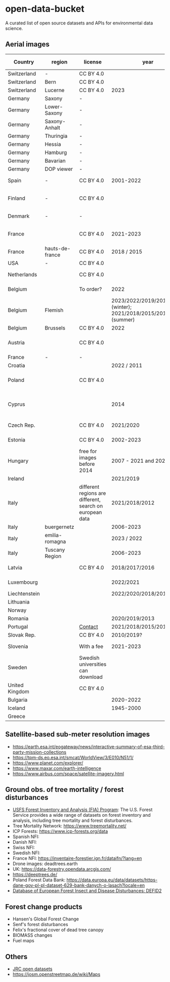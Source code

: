# open-data-bucket
A curated list of open source datasets and APIs for environmental data science.

## Aerial images 
| Country        | region         | license                                                  | year                                                            | resolution                  | bands | CRS                               | Data format | link                                                                                                                                                                                                                                                                                                                                                                                                                                                                                                                                                                                                                                                 | remarks |
|----------------|----------------|----------------------------------------------------------|-----------------------------------------------------------------|-----------------------------|-------|-----------------------------------|------------|------------------------------------------------------------------------------------------------------------------------------------------------------------------------------------------------------------------------------------------------------------------------------------------------------------------------------------------------------------------------------------------------------------------------------------------------------------------------------------------------------------------------------------------------------------------------------------------------------------------------------------------------------|---------|
| Switzerland    | -              | CC BY 4.0                                                |                                                                 | 0.1                         | RGB   |                                   |            | [link](https://www.swisstopo.admin.ch/de/orthobilder-swissimage-10-cm#Das-digitale-Farborthofotomosaik-der-Schweiz)                                                                                                                                                                                                                                                                                                                                                                                                                                                                                                                                  |
| Switzerland    | Bern           | CC BY 4.0                                                |                                                                 |                             | RGBI  |                                   |            | [Downloader](https://www.agi.dij.be.ch/de/start/geoportal/geodaten/detail.html?type=geoproduct&code=OREGION), [Viewer](https://www.topo.apps.be.ch/pub/map/?lang=de&datatheme=LIDAR_FK)                                                                                                                                                                                                                                                                                                                                                                                                                                                              |
| Switzerland    | Lucerne        | CC BY 4.0                                                | 2023                                                            | 0.08                        | RGBI  |                                   |            | [Viewer/Downloader](https://daten.geo.lu.ch/download/of23hi08_ds_v1)                                                                                                                                                                                                                                                                                                                                                                                                                                                                                                                                                                                 |
| Germany        | Saxony         | -                                                        |                                                                 | 0.1                         | RGBI  |                                   |            | [link](https://www.landesvermessung.sachsen.de/download-dienste-und-testdaten-8823.html?_cp=%7B%22accordion-content-8849%22%3A%7B%222%22%3Atrue%7D%2C%22previousOpen%22%3A%7B%22group%22%3A%22accordion-content-8849%22%2C%22idx%22%3A2%7D%7D)                                                                                                                                                                                                                                                                                                                                                                                                       |
| Germany        | Lower-Saxony   | -                                                        |                                                                 | 0.2                         | RGBI  |                                   |            | [link](https://opengeodata.lgln.niedersachsen.de/)                                                                                                                                                                                                                                                                                                                                                                                                                                                                                                                                                                                                   |
| Germany        | Saxony-Anhalt  | -                                                        |                                                                 | 0.2                         | RGBI  |                                   |            | [link](https://www.lvermgeo.sachsen-anhalt.de/de/digitale_orthophotos/digitale-orthophotos.html)                                                                                                                                                                                                                                                                                                                                                                                                                                                                                                                                                     |
| Germany        | Thuringia      | -                                                        |                                                                 | 0.2                         | RGBI  |                                   |            | [link](https://www.geoportal-th.de/de-de/Downloadbereiche/Download-Offene-Geodaten-Th%C3%BCringen/Download-Luftbilder-und-Orthophotos)                                                                                                                                                                                                                                                                                                                                                                                                                                                                                                               |
| Germany        | Hessia         | -                                                        |                                                                 | 0.2                         | RGBI  |                                   |            | [link](https://hvbg.hessen.de/landesvermessung/geotopographie/luftbilder/digitale-orthophotos-true-orthophoto)                                                                                                                                                                                                                                                                                                                                                                                                                                                                                                                                       |
| Germany        | Hamburg        | -                                                        |                                                                 | 0.2                         | RGB   |                                   |            | [link](https://metaver.de/trefferanzeige?docuuid=B3008A4D-BA8E-4FDB-8FDD-559D02975BD7#detail_links)                                                                                                                                                                                                                                                                                                                                                                                                                                                                                                                                                  |
| Germany        | Bavarian       | -                                                        |                                                                 | 0.4                         | RGB   |                                   |            | [link](https://geodaten.bayern.de/opengeodata/OpenDataDetail.html?pn=dop40)                                                                                                                                                                                                                                                                                                                                                                                                                                                                                                                                                                          |
| Germany        | DOP viewer     | -                                                        |                                                                 | 0.4                         | RGB   |                                   |            | [link](https://sg.geodatenzentrum.de/dop_viewer/viewer.html#lat=52.3369&lon=13.9844&zoom=8&webatlasde=false&dop40=true&layer_4=false&layer_3=true&layer_2=true&layer_1=true)                                                                                                                                                                                                                                                                                                                                                                                                                                                                         |
| Spain          | -              | CC BY 4.0                                                | 2001-2022                                                       | 0.25                        | RGB   |                                   |            | [Info/Downloader](https://centrodedescargas.cnig.es/CentroDescargas/index.jsp), [FTP](https://www.geo.euskadi.eus/cartografia/DatosDescarga/Cartografia_Basica/Ortofotos/ORTO_2020/Mosaico_CAPV/)                                                                                                                                                                                                                                                                                                                                                                                                                                                    |
| Finland        | -              | CC BY 4.0                                                |                                                                 | 0.5                         | RGBI  | ETRS89 / TM35FIN(E,N) (EPSG:3067) | 8 bit      | [Viewer/Downloader](https://asiointi.maanmittauslaitos.fi/karttapaikka/tiedostopalvelu/ortoilmakuva)                                                                                                                                                                                                                                                                                                                                                                                                                                                                                                                                                 |
| Denmark        | -              | -                                                        |                                                                 | 0.1, 0.125                  | RGBI  | UTM Zone 32 ETRS89                |            | [WMS](https://services.datafordeler.dk/GeoDanmarkOrto/orto_foraar/1.0.0/WMS?username=xxx&password=yyy)                                                                                                                                                                                                                                                                                                                                                                                                                                                                                                                                               |
| France         |                | CC BY 4.0                                                | 2021-2023                                                       | 0.2                         | RGBI  | EPSG:2154                         |            | [Downloader](https://ckan.openig.org/dataset/orthophotographies-ign), [Downloader](https://geoservices.ign.fr/documentation/donnees/ortho/bdortho), [Viewer](https://www.geocatalogue.fr/geonetwork/srv/fre/catalog.search#/map), [Viewer](https://www.geoportail.gouv.fr/carte)                                                                                                                                                                                                                                                                                                                                                                                                         |
| France         | hauts-de-france| CC BY 4.0                                                | 2018 / 2015                                                     | 0.2                         | RGBI  |                                   |            | [FTP](https://www.geo2france.fr/opendata/ortho/2018/)                                                                                                                                                                                                                                                                                                                                                                                                                                                                                                                                                                                                |
| USA            | -              | CC BY 4.0                                                |                                                                 | 0.6                         | RGBI  |                                   |            | [link](https://naip-usdaonline.hub.arcgis.com/)                                                                                                                                                                                                                                                                                                                                                                                                                                                                                                                                                                                                      |
| Netherlands    |                | CC BY 4.0                                                |                                                                 | 0.07, 0.25                  | RGBI  |                                   |            | [link](https://www.beeldmateriaal.nl/data-room)                                                                                                                                                                                                                                                                                                                                                                                                                                                                                                                                                                                                      |
| Belgium        |                | To order?                                                | 2022                                                            | 0.25                        |       | EPSG:3812                         |            | [link](https://www.geo.be/catalog/details/29238f19-ac79-4a4a-a797-5490226381ec?l=nl), [info](https://www.ngi.be/website/aanbod/digitale-geodata/orthofotos/), [WMS](https://wms.ngi.be/inspire/ortho/service?request=GetCapabilities&service=WMS&version=1.3.0), [Downloader](https://ac.ngi.be/catalogue?tab=overview&subtab=overview_catalogue), [Info](https://inspire-geoportal.ec.europa.eu/srv/api/records/e59181f0-8469-44c6-8f6c-a5e1a4af15d5)                                                                                                                                                                                               |
| Belgium        | Flemish        |                                                          | 2023/2022/2019/2016/2015 (winter); 2021/2018/2015/2012 (summer) | 0.15 (winter), 0.4 (summer) | RGBI  |                                   |            | [Viewer](https://www.geopunt.be/?service=https%3A%2F%2Fgeo.api.vlaanderen.be%2FOMWRGBMRVL%2Fwmts%3Flayers%3Domwrgbmrvl), [Downloader](https://download.vlaanderen.be/product/1545/configureer), [Info](https://www.vlaanderen.be/datavindplaats/catalogus/orthofotomozaiek-middenschalig-zomeropnamen-2021-vlaanderen#downloadservices), [WMS](https://geo.api.vlaanderen.be/OMZ/wms?REQUEST=GetCapabilities&SERVICE=WMS&VERSION=1.3.0), [Downloader](https://download.vlaanderen.be/product/9531/configureer)                                                                                                                                       |
| Belgium        | Brussels       | CC BY 4.0                                                | 2022                                                            | 0.05                        | RGBI  |                                   |            | [Info/Downloader](https://datastore.brussels/web/data/dataset/8d5e9ad0-11b4-41f0-93d9-b655d2a34b76)                                                                                                                                                                                                                                                                                                                                                                                                                                                                                                                                                  |
| Austria        |                | CC BY 4.0                                                |                                                                 | 0.2                         | RGBI  |                                   |            | [Info](https://www.data.gv.at/katalog/de/dataset/orthofoto#resources), [WMS](https://mapsneu.wien.gv.at/basemapneu/1.0.0/WMTSCapabilities.xml), [Downloader](https://data.europa.eu/data/datasets/54ba973a-39ff-4665-b1ca-0a101c1a4bf0~~2?locale=en), [Info/Downloader](https://data.bev.gv.at/geonetwork/srv/ger/catalog.search#/search?isTemplate=n&resourceTemporalDateRange=%7B%22range%22:%7B%22resourceTemporalDateRange%22:%7B%22gte%22:null,%22lte%22:null,%22relation%22:%22intersects%22%7D%7D%7D&sortBy=creationDateForResource&sortOrder=desc&any=Digitales%20Orthophoto%20Farbe%20und%20Infrarot%20(DOP%20RGBI)%20Operat&from=1&to=100) |
| France         | -              | -                                                        |                                                                 | 0.2                         | RGBI  |                                   |            | [link](https://geoservices.ign.fr/bdortho)                                                                                                                                                                                                                                                                                                                                                                                                                                                                                                                                                                                                           | -       |
| Croatia        |                |                                                          | 2022 / 2011                                                     |                             | RGBI  | EPSG:3765                         |            | [WMS](https://geoportal.dgu.hr/services/inspire/orthophoto_2022/wms), [Info](https://geoportal.nipp.hr/geonetwork/srv/eng/catalog.search#/metadata/cf462f57-d94c-415c-9770-e6e0e00bc7ba)                                                                                                                                                                                                                                                                                                                                                                                                                                                             |         |
| Poland         |                | CC BY 4.0                                                |                                                                 | 0.05, 0.1, 0.25             | RGB   |                                   |            | [WMS](https://mapy.geoportal.gov.pl/wss/service/PZGIK/ORTO/WMS/HighResolution), [WMTS](https://mapy.geoportal.gov.pl/wss/service/PZGIK/ORTO/WMTS/HighResolution), [TrueOrtho](https://mapy.geoportal.gov.pl/wss/service/PZGIK/ORTO/WMS/TrueOrtho), [Info](https://www.geoportal.gov.pl/en/data/orthophotomap-orto/), [Viewer/Downloader](https://mapy.geoportal.gov.pl/imap/Imgp_2.html?gpmap=gp0)                                                                                                                                                                                                                                                   |         |
| Cyprus         |                |                                                          | 2014                                                            | 0.1, 0.2                    | RGB   |                                   |            | [Viewer](https://eservices.dls.moi.gov.cy/#/national/geoportalmapviewer), [MapServer2019](https://eservices.dls.moi.gov.cy/arcgis/rest/services/BASEMAPS/Orthoimagery_2019_WebMercator/MapServer), [MapServer2014](https://eservices.dls.moi.gov.cy/arcgis/rest/services/BASEMAPS/Imagery_Orthophoto_2014_10cm/MapServer), [FTP](https://eservices.dls.moi.gov.cy/inspire_downloads/OI/rasters/)                                                                                                                                                                                                                                                     |         |
| Czech Rep.     |                | CC BY 4.0                                                | 2021/2020                                                       | 0.125/0.2                   |       |                                   |            | [Viewer/Downloader](https://ags.cuzk.cz/geoprohlizec/?atom=ortofoto), [Info](https://geoportal.cuzk.cz/(S(ahmenq1yrfjbjwhkrig5jlh2))/Default.aspx?mode=TextMeta&text=ortofoto_info&side=ortofoto&menu=23)                                                                                                                                                                                                                                                                                                                                                                                                                                            |         |
| Estonia        |                | CC BY 4.0                                                | 2002-2023                                                       | 0.1-0.5                     | RGBI  |                                   |            | [Info/Downloader](https://geoportaal.maaamet.ee/est/Ruumiandmed/Ortofotod/Laadi-ortofotod-alla-p610.html), [Viewer](https://xgis.maaamet.ee/xgis2/page/link/Ue3b8OgN), [WMS](https://inspire.geoportaal.ee/geoserver/OI_ortofoto/wms)                                                                                                                                                                                                                                                                                                                                                                                                                |         |
| Hungary        |                | free for images before 2014                              | 2007 - 2021 and 2022                                            | 0.4-0.5                     | RGBI  |                                   |            | [Info](https://geoshop.hu/products), [WMS](https://inspire.lechnerkozpont.hu/geoserver/OI.2022/wms?service=WMS&version=1.3.0&request=GetCapabilities), [Info](https://inspire-geoportal.ec.europa.eu/srv/api/records/orto2022m-2e5d-474c-9de5-910a2e8edd62?language=all)                                                                                                                                                                                                                                                                                                                                                                             |         |
| Ireland        |                |                                                          | 2021/2019                                                       | 0.1                         | RGB   |                                   |            | [WMS](https://tiles-eu1.arcgis.com/kswen6BYexuc1SUk/arcgis/rest/services/Topographic_LiDAR_4_Band_Orthophotgraphy/MapServer), [Info]( https://utility.arcgis.com/usrsvcs/servers/19f850a7994e4e80bcc3678b87bbb542/rest/services/OSNIOrthophotography/OSNIOrthophotography/MapServer)                                                                                                                                                                                                                                                                                                                                                                 |         |
| Italy          |                | different regions are different, search on european data | 2021/2018/2012                                                  | 0.2                         | RGB   |                                   |            | [Viewer](https://mappe.regione.vda.it/pub/GeoNavSCT/indexCB.html?cache=ORTO2012), [Viewer](http://www.pcn.minambiente.it/viewer/), [WMS](http://wms.pcn.minambiente.it/ogc?map=/ms_ogc/WMS_v1.3/raster/ortofoto_colore_12.map)                                                                                                                                                                                                                                                                                                                                                                                                                       |         |
| Italy          | buergernetz    |                                                          | 2006-2023                                                       | 0.2                         | RGB   |                                   |            | [WMS](https://geoservices.buergernetz.bz.it/mapproxy/service), [Viewer](https://data.europa.eu/geo-viewer/?catalog=rndt&dataset=ccpbosc-orthoimagery-aerial-2023-rgb&distribution=bd201082-cb1e-44d6-9f38-8f28d9f3dfbf&type=WMS&lang=en)                                                                                                                                                                                                                                                                                                                                                                                                             |         |
| Italy          | emilia-romagna |                                                          | 2023 / 2022                                                     | 0.2                         | RGBI  |                                   |            | [Info](https://geoportale.regione.emilia-romagna.it/approfondimenti/rer23_24), [WMS_RGB](https://servizigis.regione.emilia-romagna.it/wms/rer2023_24_rgb), [WMS_NIR](https://servizigis.regione.emilia-romagna.it/wms/rer2023_24_nir), [Viewer](https://mappe.regione.emilia-romagna.it/)                                                                                                                                                                                                                                                                                                                                                            |         |
| Italy          | Tuscany Region |                                                          | 2006-2023                                                       | 0.2                         | RGBI  |                                   |            | [Viewer](https://www502.regione.toscana.it/geoscopio/ortofoto.html)                                                                                                                                                                                                                                                                                                                                                                                                                                                                                                                                                                                  |         |
| Latvia         |                | CC BY 4.0                                                | 2018/2017/2016                                                  | 0.25                        | RGBI  |                                   |            | [Downloader](https://s3.storage.pub.lvdc.gov.lv/lgia-opendata/ortofoto_rgb_v6/LGIA_OpenData_Ortofoto_rgb_v6_saites.txt), [Downloader](https://s3.storage.pub.lvdc.gov.lv/lgia-opendata/ortofoto_cir_v6/LGIA_OpenData_Ortofoto_cir_v6_saites.txt), [Info](https://www.lgia.gov.lv/lv/ortofoto)                                                                                                                                                                                                                                                                                                                                                        |         |
| Luxembourg     |                |                                                          | 2022/2021                                                       | 0.1                         | RGBI  | EPSG:2169                         |            | [Info/Downloader](https://data.europa.eu/data/datasets/orthophoto-officielle-du-grand-duche-de-luxembourg-edition-2021?locale=en), [Info/Downloader](https://data.europa.eu/data/datasets/orthophoto-officielle-du-grand-duche-de-luxembourg-edition-2022?locale=en)                                                                                                                                                                                                                                                                                                                                                                                 |         |
| Liechtenstein  |                |                                                          | 2022/2020/2018/2015                                             | 0.1                         | RGBI  |                                   |            | [](https://www.geocat.ch/geonetwork/srv/ger/catalog.search#/metadata/9564bda8-83bb-4165-af7e-319e11a3d11d), [Viewer](https://data.europa.eu/geo-viewer/?catalog=geocat-li&dataset=e77da96f-bc1c-4317-8c2f-81310812c798&distribution=7c9e27a1-b1c5-4df6-aced-a8321a59a78f&type=WMS&lang=en), [WMS](https://service.geo.llv.li/wmsli/service?service=WMS&language=ger&request=GetCapabilities)                                                                                                                                                                                                                                                         |         |
| Lithuania      |                |                                                          |                                                                 |                             |       |                                   |            | [Viewer](https://www.geoportal.lt/map/index.jsp?lang=en#), [WMS](https://www.geoportal.lt/mapproxy/nzt_ort10lt_2021_2023/MapServer), [WMS](https://www.geoportal.lt/mapproxy/nzt_ort10lt_recent_public/MapServer)                                                                                                                                                                                                                                                                                                                                                                                                                                    |         |
| Norway         |                |                                                          |                                                                 |                             |       |                                   |            | [Viewer](https://www.norgeibilder.no/), [Info](https://kartkatalog.geonorge.no/metadata?text=ortofoto&theme=Flyfoto&type=dataset)                                                                                                                                                                                                                                                                                                                                                                                                                                                                                                                    |         |
| Romania        |                |                                                          | 2020/2019/2013                                                  | 0.2/0.5                     |       |                                   |            | [Info](https://www.geomil.ro/Produse/Ortofoto), [Info](https://data.europa.eu/data/datasets/-0031fa0d-4a6b-43c0-98d4-a4d7647907f2-?locale=en), [Info](https://data.europa.eu/data/datasets/-0031fa0d-4a6b-43c0-98d4-a4d7647907f2-?locale=en)                                                                                                                                                                                                                                                                                                                                                                                                         |         |
| Portugal       |                | [Contact](https://www.dgterritorio.gov.pt/dados-abertos) | 2021/2018/2015/2010                                             | 0.25                        | RGBI  |                                   |            | [WMS](https://cartografia.dgterritorio.gov.pt/wms/ortos2021?service=wms&request=getcapabilities), [Info](https://www.dgterritorio.gov.pt/dados-abertos)                                                                                                                                                                                                                                                                                                                                                                                                                                                                                              |         |
| Slovak Rep.    |                | CC BY 4.0                                                | 2010/2019?                                                      |                             |       |                                   |            | [Downloader](https://www.geoportal.sk/sk/inspire/udaje-stiahnutie/), [WMS](https://zbgisws.skgeodesy.sk/inspire_orthoimagery_wms/service.svc/get)                                                                                                                                                                                                                                                                                                                                                                                                                                                                                                    |         |
| Slovenia       |                | With a fee                                               | 2021-2023                                                       | 0.25 / 0.5                  | RGBI  |                                   |            | [Info](https://www.e-prostor.gov.si/en/access-to-geodetic-data/?acitem=1934-1931), [Info](https://ipi.eprostor.gov.si/jgp/data), [Viewer/Downloader](https://ipi.eprostor.gov.si/jv/?map=jgp)                                                                                                                                                                                                                                                                                                                                                                                                                                                        |         |
| Sweden         |                | Swedish universities can download                        |                                                                 | 0.16, 0.25, 0.4, 0.5        | RGBI  |                                   |            | [Info](https://www.lantmateriet.se/sv/geodata/vara-produkter/produktlista/ortofoto-nedladdning/),[Downloader](https://kartportal.helsingborg.se/portal/apps/instant/sidebar/index.html?appid=6f5696682d2647e7abb64d50ed22830e)                                                                                                                                                                                                                                                                                                                                                                                                                       |         |
| United Kingdom |                | CC BY 4.0                                                |                                                                 | 0.1, 0.2, 0.25              |       |                                   |            | [Viewer/Downloader](https://environment.data.gov.uk/survey)                                                                                                                                                                                                                                                                                                                                                                                                                                                                                                                                                                                          |         |
| Bulgaria       |                |                                                          | 2020-2022                                                       | 0.4                         |       |                                   |            | [Info](https://inspireportal.egov.bg/geonetwork/srv/bul/catalog.search#/metadata/b13b693f-3702-49f4-897c-9021b84e83e3), [WMS](http://inspire.mzh.government.bg:8080/geoserver/ows?service=csw&version=2.0.2&request=GetCapabilities)                                                                                                                                                                                                                                                                                                                                                                                                                 |         |
| Iceland        |                |                                                          | 1945-2000                                                       |                             |       |                                   |            | [Viewer](https://atlas.lmi.is/mapview/?application=loftmyndasja), [Downloader](https://www.lmi.is/is/vefsjar/korta-og-loftmyndasofn/loftmyndasafn)                                                                                                                                                                                                                                                                                                                                                                                                                                                                                                   |         |
| Greece         |                |                                                          |                                                                 |                             |       |                                   |            |                                                                                                                                                                                                                                                                                                                                                                                                                                                                                                                                                                                                                                                      |         |


## Satellite-based sub-meter resolution images
- https://earth.esa.int/eogateway/news/interactive-summary-of-esa-third-party-mission-collections
- https://tpm-ds.eo.esa.int/smcat/WorldView/3/E010/N51/1/
- https://www.planet.com/explorer/
- https://www.maxar.com/earth-intelligence
- https://www.airbus.com/space/satellite-imagery.html

## Ground obs. of tree mortality / forest disturbances
- [USFS Forest Inventory and Analysis (FIA) Program](https://www.fia.fs.fed.us/): The U.S. Forest Service provides a wide range of datasets on forest inventory and analysis, including tree mortality and forest disturbances.
- Tree Mortality Network: https://www.treemortality.net/
- ICP Forests: https://www.icp-forests.org/data
- Spanish NFI: 
- Danish NFI:
- Swiss NFI: 
- Swedish NFI: 
- France NFI: https://inventaire-forestier.ign.fr/dataifn/?lang=en
- Drone images: deadtrees.earth
- UK: https://data-forestry.opendata.arcgis.com/
- https://deeptrees.de/
- Poland Forest Data Bank: https://data.europa.eu/data/datasets/https-dane-gov-pl-pl-dataset-629-bank-danych-o-lasach?locale=en
- [Database of European Forest Insect and Disease Disturbances: DEFID2](https://jeodpp.jrc.ec.europa.eu/ftp/jrc-opendata/FOREST/DISTURBANCES/DEFID2/LATEST/)

## Forest change products
- Hansen's Global Forest Change
- Senf's forest disturbances
- Felix's fractional cover of dead tree canopy
- BIOMASS changes
- Fuel maps

## Others
- [JRC open datasets](https://jeodpp.jrc.ec.europa.eu/ftp/jrc-opendata/)
- https://josm.openstreetmap.de/wiki/Maps